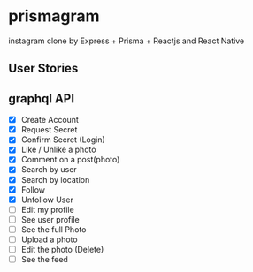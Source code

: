 # prismagram
instagram clone by Express + Prisma + Reactjs and React Native

## User Stories

## graphql API
- [x] Create Account
- [x] Request Secret
- [x] Confirm Secret (Login)
- [x] Like / Unlike a photo
- [x] Comment on a post(photo)
- [x] Search by user
- [x] Search by location
- [x] Follow 
- [x] Unfollow User
- [ ] Edit my profile
- [ ] See user profile
- [ ] See the full Photo
- [ ] Upload a photo
- [ ] Edit the photo (Delete)
- [ ] See the feed